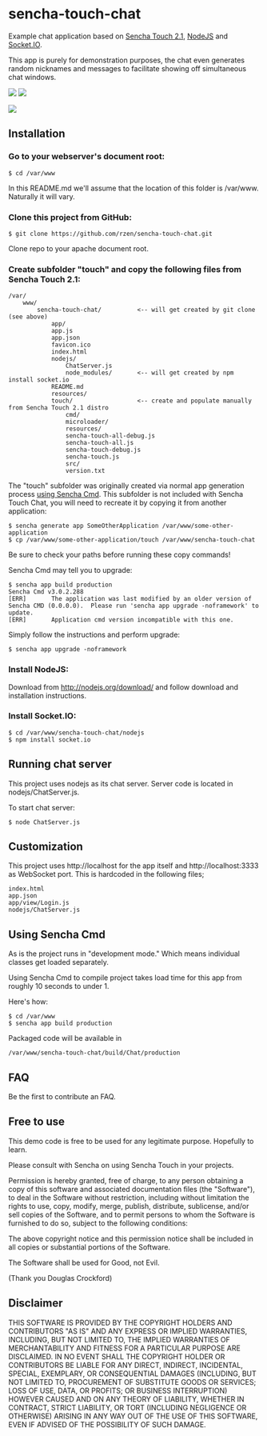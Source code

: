 # sencha-touch-chat

Example chat application based on [Sencha Touch 2.1](http://www.sencha.com/products/touch/ "Sencha Touch"), [NodeJS](http://nodejs.org/ "NodeJS") and [Socket.IO](http://socket.io/ "Socket.IO").

This app is purely for demonstration purposes, the chat even generates random nicknames and messages to facilitate showing off simultaneous chat windows.

![](https://github.com/rzen/sencha-touch-chat/blob/master/resources/Screenshots/Screenshot%20-%20Login.png?raw=true) ![](https://github.com/rzen/sencha-touch-chat/blob/master/resources/Screenshots/Screenshot%20-%20MessageList.png?raw=true)

![](https://github.com/rzen/sencha-touch-chat/blob/master/resources/Screenshots/Screenshot%20-%20node%20ChatServer.js.png?raw=true)

## Installation

### Go to your webserver's document root:

	$ cd /var/www

In this README.md we'll assume that the location of this folder is /var/www. Naturally it will vary.


### Clone this project from GitHub:

	$ git clone https://github.com/rzen/sencha-touch-chat.git

Clone repo to your apache document root. 


### Create subfolder "touch" and copy the following files from Sencha Touch 2.1:

	/var/
		www/
			sencha-touch-chat/			<-- will get created by git clone (see above)
				app/
				app.js
				app.json
				favicon.ico
				index.html
				nodejs/
					ChatServer.js
					node_modules/		<-- will get created by npm install socket.io
				README.md
				resources/
				touch/					<-- create and populate manually from Sencha Touch 2.1 distro
					cmd/
					microloader/
					resources/
					sencha-touch-all-debug.js
					sencha-touch-all.js
					sencha-touch-debug.js
					sencha-touch.js
					src/
					version.txt


The "touch" subfolder was originally created via normal app generation process [using Sencha Cmd](http://docs.sencha.com/touch/2-1/#!/guide/command_app "Using Sencha Cmd with Sencha Touch"). This subfolder is not included with Sencha Touch Chat, you will need to recreate it by copying it from another application:

	$ sencha generate app SomeOtherApplication /var/www/some-other-application
	$ cp /var/www/some-other-application/touch /var/www/sencha-touch-chat

Be sure to check your paths before running these copy commands!

Sencha Cmd may tell you to upgrade:

	$ sencha app build production
	Sencha Cmd v3.0.2.288
	[ERR]		The application was last modified by an older version of Sencha CMD (0.0.0.0).  Please run 'sencha app upgrade -noframework' to update.
	[ERR]		Application cmd version incompatible with this one.


Simply follow the instructions and perform upgrade:

	$ sencha app upgrade -noframework


### Install NodeJS:

Download from http://nodejs.org/download/ and follow download and installation instructions.


### Install Socket.IO:

	$ cd /var/www/sencha-touch-chat/nodejs
	$ npm install socket.io


## Running chat server

This project uses nodejs as its chat server. Server code is located in nodejs/ChatServer.js.

To start chat server:

	$ node ChatServer.js


## Customization

This project uses http://localhost for the app itself and http://localhost:3333 as WebSocket port. This is hardcoded in the following files;

	index.html
	app.json
	app/view/Login.js
	nodejs/ChatServer.js


## Using Sencha Cmd

As is the project runs in "development mode." Which means individual classes get loaded separately. 

Using Sencha Cmd to compile project takes load time for this app from roughly 10 seconds to under 1. 

Here's how:

	$ cd /var/www
	$ sencha app build production

Packaged code will be available in

	/var/www/sencha-touch-chat/build/Chat/production


## FAQ

Be the first to contribute an FAQ.


## Free to use

This demo code is free to be used for any legitimate purpose. Hopefully to learn.

Please consult with Sencha on using Sencha Touch in your projects.

Permission is hereby granted, free of charge, to any person obtaining a copy of this software and associated documentation files (the "Software"), to deal in the Software without restriction, including without limitation the rights to use, copy, modify, merge, publish, distribute, sublicense, and/or sell copies of the Software, and to permit persons to whom the Software is furnished to do so, subject to the following conditions:

The above copyright notice and this permission notice shall be included in all copies or substantial portions of the Software.

The Software shall be used for Good, not Evil.

(Thank you Douglas Crockford)


## Disclaimer

THIS SOFTWARE IS PROVIDED BY THE COPYRIGHT HOLDERS AND CONTRIBUTORS "AS IS" AND ANY EXPRESS OR IMPLIED WARRANTIES, INCLUDING, BUT NOT LIMITED TO, THE IMPLIED WARRANTIES OF MERCHANTABILITY AND FITNESS FOR A PARTICULAR PURPOSE ARE DISCLAIMED. IN NO EVENT SHALL THE COPYRIGHT HOLDER OR CONTRIBUTORS BE LIABLE FOR ANY DIRECT, INDIRECT, INCIDENTAL, SPECIAL, EXEMPLARY, OR CONSEQUENTIAL DAMAGES (INCLUDING, BUT NOT LIMITED TO, PROCUREMENT OF SUBSTITUTE GOODS OR SERVICES; LOSS OF USE, DATA, OR PROFITS; OR BUSINESS INTERRUPTION) HOWEVER CAUSED AND ON ANY THEORY OF LIABILITY, WHETHER IN CONTRACT, STRICT LIABILITY, OR TORT (INCLUDING NEGLIGENCE OR OTHERWISE) ARISING IN ANY WAY OUT OF THE USE OF THIS SOFTWARE, EVEN IF ADVISED OF THE POSSIBILITY OF SUCH DAMAGE.
